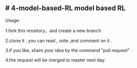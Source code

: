﻿﻿# 4-model-based-RLmodel based RL---Usage:1.fork this reository，and create a new branch2.clone it , you can read  , note ,and comment on it .3.if you like,  share your idea by the command  "pull request" .4.the request will be merged to master next day.